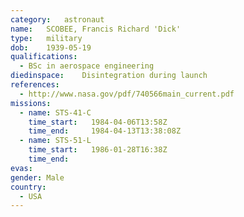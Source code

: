 ```yaml
---
category:	astronaut
name:	SCOBEE, Francis Richard 'Dick'
type:	military
dob:	1939-05-19
qualifications:
  - BSc in aerospace engineering
diedinspace:	Disintegration during launch
references:
  - http://www.nasa.gov/pdf/740566main_current.pdf
missions:
  - name: STS-41-C
    time_start:   1984-04-06T13:58Z
    time_end:     1984-04-13T13:38:08Z
  - name: STS-51-L
    time_start:   1986-01-28T16:38Z
    time_end:     
evas:
gender:	Male
country:
  - USA
---
```

